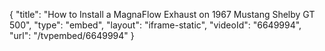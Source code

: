 {
    "title": "How to Install a MagnaFlow Exhaust on 1967 Mustang Shelby GT 500",
    "type": "embed",
    "layout": "iframe-static",
    "videoId": "6649994",
    "url": "\/tvpembed\/6649994"
}